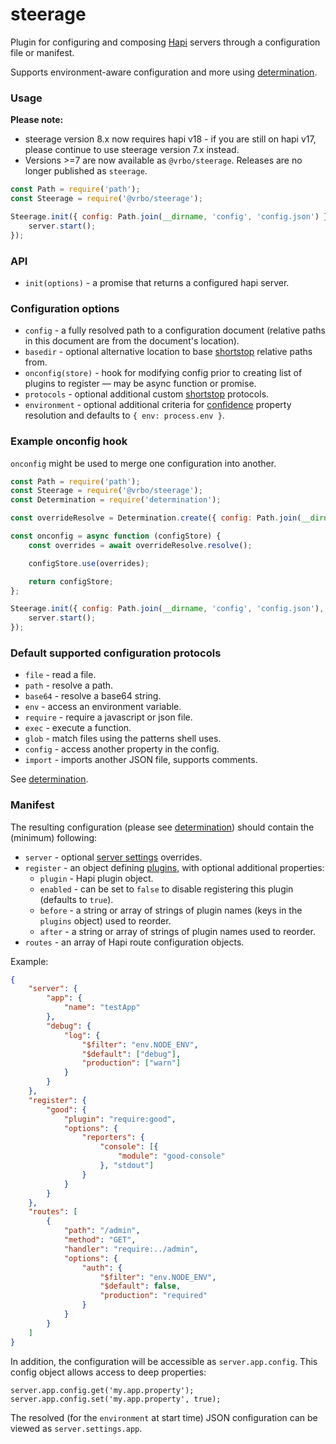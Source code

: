 # steerage

Plugin for configuring and composing [Hapi](http://hapijs.com) servers through a configuration file or manifest.

Supports environment-aware configuration and more using [determination](https://github.com/tlivings/determination).

### Usage

**Please note:**
* steerage version 8.x now requires hapi v18 - if you are still on hapi v17, please continue to use steerage version 7.x instead.
* Versions >=7 are now available as `@vrbo/steerage`. Releases are no longer published as `steerage`.

```javascript
const Path = require('path');
const Steerage = require('@vrbo/steerage');

Steerage.init({ config: Path.join(__dirname, 'config', 'config.json') }).then((server) => {
    server.start();
});
```

### API

- `init(options)` - a promise that returns a configured hapi server.

### Configuration options

- `config` - a fully resolved path to a configuration document (relative paths in this document are from the document's location).
- `basedir` - optional alternative location to base [shortstop](https://github.com/krakenjs/shortstop) relative paths from.
- `onconfig(store)` - hook for modifying config prior to creating list of plugins to register — may be async function or promise.
- `protocols` - optional additional custom [shortstop](https://github.com/krakenjs/shortstop) protocols.
- `environment` - optional additional criteria for [confidence](https://github.com/hapijs/confidence) property resolution and defaults to `{ env: process.env }`.

### Example onconfig hook

`onconfig` might be used to merge one configuration into another.

```javascript
const Path = require('path');
const Steerage = require('@vrbo/steerage');
const Determination = require('determination');

const overrideResolve = Determination.create({ config: Path.join(__dirname, 'config', 'overrides.json') });

const onconfig = async function (configStore) {
    const overrides = await overrideResolve.resolve();

    configStore.use(overrides);

    return configStore;
};

Steerage.init({ config: Path.join(__dirname, 'config', 'config.json'), onconfig }).then((server) => {
    server.start();
});
```

### Default supported configuration protocols

- `file` - read a file.
- `path` - resolve a path.
- `base64` - resolve a base64 string.
- `env` - access an environment variable.
- `require` - require a javascript or json file.
- `exec` - execute a function.
- `glob` - match files using the patterns shell uses.
- `config` - access another property in the config.
- `import` - imports another JSON file, supports comments.

See [determination](https://github.com/tlivings/determination).

### Manifest

The resulting configuration (please see [determination](https://github.com/tlivings/determination)) should contain the (minimum) following:

- `server` - optional [server settings](https://hapijs.com/api#serversettings) overrides.
- `register` - an object defining [plugins](http://hapijs.com/api#plugins), with optional additional properties:
    - `plugin` - Hapi plugin object.
    - `enabled` - can be set to `false` to disable registering this plugin (defaults to `true`).
    - `before` - a string or array of strings of plugin names (keys in the `plugins` object) used to reorder.
    - `after` - a string or array of strings of plugin names used to reorder.
- `routes` - an array of Hapi route configuration objects.

Example:

```json
{
    "server": {
        "app": {
            "name": "testApp"
        },
        "debug": {
            "log": {
                "$filter": "env.NODE_ENV",
                "$default": ["debug"],
                "production": ["warn"]
            }
        }
    },
    "register": {
        "good": {
            "plugin": "require:good",
            "options": {
                "reporters": {
                    "console": [{
                        "module": "good-console"
                    }, "stdout"]
                }
            }
        }
    },
    "routes": [
        {
            "path": "/admin",
            "method": "GET",
            "handler": "require:../admin",
            "options": {
                "auth": {
                    "$filter": "env.NODE_ENV",
                    "$default": false,
                    "production": "required"
                }
            }
        }
    ]
}
```

In addition, the configuration will be accessible as `server.app.config`. This config object allows access to deep properties:

```
server.app.config.get('my.app.property');
server.app.config.set('my.app.property', true);
```

The resolved (for the `environment` at start time) JSON configuration can be viewed as `server.settings.app`.
